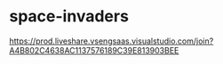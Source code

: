 # space-invaders
https://prod.liveshare.vsengsaas.visualstudio.com/join?A4B802C4638AC1137576189C39E813903BEE
